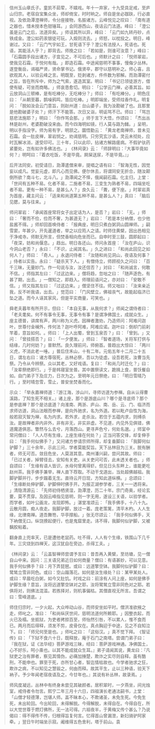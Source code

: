 > 信州玉山章氏子。童凯不茹荤，不嬉戏。年十一弃家，十九受具足戒，至庐山归宗。老宿自宝集众坐，师却倚宝，时时晌之。师自是坐必跏趺，行必直视。及依泐潭澄禅师，令分座接物，名振诸方。云峰悦见之叹曰：​「南有道之器也，惜未授本色钳锤耳。​」会同游西山，夜话云门法道。峰曰：​「澄公虽是云门之后，法道异矣。​」师诘其所以异，峰曰：​「云门如九转丹砂，点铁成金。澄公如药汞银徒可玩，入煅则流去。​」师怒，以枕投之。明日，峰谢过。又曰：​「云门气宇如王，甘死语下乎？澄公有法授人，死语也。死语，其能活人乎？​」即背去。师挽之曰：​「若如是，则谁可汝意？​」峰曰：​「石霜圆手段出诸方，子宜见之，不可后也。​」师默计之曰：​「悦师翠岩，使我见石霜，于悦何有哉。​」即造石霜。中途闻慈明不事事，慢侮少丛林。遂登衡岳，谒福严贤，贤命掌书记。俄贤卒，郡守以慈明补之。师心喜，且欲观其人，以验云峰之言。明既至，贬剥诸方，件件数为邪解。而泐潭密付之旨，皆在所斥中，师为之气索，遂造其室。明曰：​「书记已领徒游方，借使有疑，可坐而商略。​」师哀恳愈切。明曰：​「公学云门禅，必善其旨。如云放洞山三顿棒，是有吃棒分，无吃棒分？​」师曰：​「有吃棒分。​」明色庄曰：​「从朝至暮，鹊噪鸦鸣，皆应吃棒。​」明即端坐，受师炷香作礼。明复问：​「脱如汝会云门意旨，则赵州道：台山婆子，我为汝勘破了也。且那里是他勘破婆子处？​」师汗下不能答。次日又诣，明诟骂不已。师曰：​「骂岂慈悲法施耶？​」明曰：​「你作骂会那。​」师于言下大悟，作颂曰：​「杰出丛林是赵州，老婆勘破没来由。而今四海明如镜，行人莫与路为雠。​」呈明，明以手指没字。师为易有字，明颔之。圜悟勤云：​「黄龙老南禅师，昔未见石霜。会一肚皮禅，翠岩悯之，劝谒慈明。只穷究玄沙语，灵云未彻处，应时瓦解冰消，遂受印可。三十年，只以此印，拈诸方解路瘥病。不假驴驮药紧要处，岂有如许多佛法也。​」​《林间录》云：​「师辞明曰：『大事毕竟如何？』明呵曰：『着衣吃饭，不是毕竟。屙屎送尿，不是毕竟。』」

> 后开法同安。初受请日，泐潭遣僧来审，提唱之语有曰：​「智海无性，因觉妄以成凡。觉妄元虚，即凡心而见佛。便尔休去，将谓同安无折合，随汝颠倒所欲？南斗七，北斗八。​」泐潭闻之不怿，俄闻嗣石霜。化主归，上堂：​「世间有五种不易。化者不易，二施者不易，三变生为熟者不易，四端坐吃者不易。更有一种不易，是甚么人？​」良久云：​「聻，便下座。​」时翠岩真为首座，藏主问云：​「适来和尚道第五种不易，是甚么人？​」真曰：​「脑后见腮，莫与往来。​」

> 师问翠岩：​「承闻首座常将女子出定话为人，是否？​」岩曰：​「无。​」师曰：​「奢而不俭，俭而不奢，为甚道无？​」岩曰：​「若是本分衲僧，也少他盐酱不得。​」师却回首唤侍者：​「报典座，明日只煮白粥洞山圆禅师。​」嗣雪窦，年甚少。开先暹道者，举之以应筠人之请。时师住黄檗，因出邑相见于净戒寺。师默无所言，但焚香相向危坐而已。自申时至三鼓，圆即起曰：​「夜深，妨和尚偃息。​」趋出。明日各还山。师问永首座：​「汝在庐山，识今洞山老否？​」永曰：​「不识，止闻其名。​」久之进曰：​「和尚此回见之如何人？​」师曰：​「奇人。​」永退问侍者：​「汝随和尚见洞山，夜语及何事？​」侍者以实告。永曰：​「疑杀天下人。​」有僧侍立，师顾视久之问曰：​「百千三昧，无量妙门。作一句说与汝，汝还信否？​」对曰：​「和尚诚言，何敢不信。​」师指其左曰：​「过这边来。​」僧将趋，忽咄之曰：​「随声逐色，有甚了期，出去。​」一僧知之，即趋入。师理前语问之，亦对曰：​「安敢不信。​」师又指其左曰：​「过这边来。​」僧坚住不往。师又咄曰：​「汝来亲近我，反不听我语，出去。​」觉范曰：​「门风壁立，佛祖丧气，故能起临济已坠之道。而今人诬其家风，但是平实商量，可笑也。​」

> 舜老夫暮年有所开示，但曰：​「本自无事，从我何求？​」师闻之谓侍者曰：​「老夫耄矣。何不有事令无事，无事令有事？是谓净佛国土，成就众生。​」座主德普，讲席有声，两川称为义虎。因禅者激劝，乃造师问：阿难问迦叶，世尊付金襕外，传何法？迦叶呼阿难，阿难应诺。迦叶曰：倒却门前刹竿着，意旨如何。​。师曰：​「上人出蜀，曾到玉泉否？​」曰：​「曾到。​」又问：​「曾挂搭否？​」曰：​「一夕便发。​」师曰：​「智者道场，关将军打供与结缘，几时何妨？​」普默然。良久理前问，师俯首。普趋出大惊曰：​「两川义虎，不消此老一唾。​」普后住禾山，十有二年。元佑五年十二月二十五日，谓左右曰：诸方尊宿死，丛林必祭，吾以为徒虚。设吾若死，汝曹当先祭。乃令从今辨祭。众以其老，又好戏语。复曰：​「和尚几时迁化？​」曰：​「汝辈祭绝即行。​」于是帏寝室坐普。其中置祭读文，跪揖上食，普饫餐自如。自门弟子下及庄力，日次为之。至明年元日祭绝，曰：​「明日雪晴乃行。​」至时晴忽雪，雪止，普安坐焚香而化。

> 示众：​「举永嘉禅师道：『游江海，涉山川，寻师访道为参禅。自从认得曹溪路，了知生死不相关。』诸上座，那个是游底山川？哪个是寻底师？那个是参底禅？那个是访底道？向淮南、两浙、庐山、南、岳、云、门、临济而求师访道，洞山法眼而参禅，是向外驰求，名为外道。若以毗卢自性为海，般若寂灭智为禅，名为内求。若外求，走杀汝。若住于五蕴内求，则缚杀汝。是故禅者非内非外，非有非无，非实非虚。不见道，内见外见俱错，佛道魔道俱恶。瞥然与么去兮，月落西山。更寻声色兮，何处名邈。​」师室中常问僧曰：​「人人尽有生缘，上座生缘在何处？​」正当问答交锋，却复伸手曰：​「我手何似佛手？​」又问诸方参请宗师所得，却复垂脚曰：​「我脚何似驴脚？​」三十余年，示此三问，学者莫能契旨。天下丛林目为三关。脱有酬者，师无可否。敛目危坐，人莫涯其意。南州潘兴嗣，尝问其故。师曰：​「已过关者，掉臂径去，安知有关吏。从关吏问可否，此未透关者也。​」师自颂曰：​「生缘有语人皆识，水母何曾离得虾。但见日头东畔上，谁能更吃赵州茶。我手佛手兼举，禅人直下荐取。不动干戈道出，当处超佛越祖。我脚驴脚并行，步步蹋着无生。直待云开日现，方知此道纵横。​」总颂曰：​「生缘断处伸驴脚，驴脚伸时佛手开。为报正湖参学者，三关一一透将来。​」清隐清源云：​「先师初侍栖贤湿，泐潭澄，历二十年。宗门奇奥，经论玄要，莫不贯穿。及因云峰指见慈明，则一字无用，遂设三关语，以验学者。而学者，如叶公画龙，龙现即怖。​」湛堂准颂云：​「我手佛手，十八十九。云散月圆，痴人夜走。我脚驴脚，放过一着。庞老策篱，清平木杓。人人生缘，北律南禅。道吾舞笏，华亭撑船。​」张无尽颂云：​「我手何似佛手，天下衲僧无口。纵饶撩起便行，也是鬼窟里走。讳不得，我脚何似驴脚，又被黐胶粘着。

> 翻身直上兜率天，已是遭他老鼠药。吐不得，人人有个生缘，铁围山下几千年。三灾烧到四禅天，这汉犹自在旁边，杀得工夫。​」

> 《林间录》云：​「云盖智禅师尝谓予言曰：昔吾再入黄檗，至坊塘，见一僧自山中来。因问：三关语兄弟近日如何商量？僧曰：有语甚妙，可以见意。我手何似佛手？曰：月下弄琵琶。或曰：远道擎空钵。我脚何似驴脚？曰：鹭鸶立雪非同色。或曰：空山蹋落花。如何是汝生缘处？曰：某甲某处人。或曰：早晨吃白粥，如今又肚饥。时戏之曰：前涂有人问上座，如何是佛手驴脚生缘？意旨，汝将远道擎空钵对之耶，汝将鹭鸶立雪非同色对之耶。若俱将对，则佛法混滥。若拣择对，则机事偏枯。其僧直视无所言。吾谓之曰：雪峰道底。​」

> 师住归宗时，一夕火起，大众哗动山谷，而师安坐如平时。僧洪准欲掖之走，师叱之。准曰：​「和尚纵厌世间，慈明法道何所赖耶。​」因整衣起，而火已及榻。坐抵狱，为吏者拷掠百至，师怡然引咎，不以累人，惟不食而已。两月而后得释，须发不剪，皮骨仅在。真点胸迎于中途，见之不自知泣下。曰：​「师兄何至是也。​」师叱之曰：​「这俗汉。​」真不觉下拜。​《智证传》曰：​「下狱不食六十日，既释放，庵于石门之南塔。尝谓门弟子曰：『我在狱，证《法华经》菩萨游戏三昧，经曰：菩萨游戏神通。净佛国土，心不好乐，呵小乘也。以其不能成就众生耳。』弟子请闻其说，黄龙曰：『凡狱吏之治有罪者，察见其情伪，必痛加捶楚，欺诈之实尽则自释。虽有酷刑，不能申也。罪至于死，亦所甘心者，智迄情枯故也。今学者驰求之狂，欺诈之病，不以知见之慧锻之，何由而释。故其平生，止以三种语，验天下衲子。予少年闻老宿夜语及之，今廿年也。』其说有补丛林，故录焉。​」

> 师风度凝远，丛林中有终身未尝见其破颜者。居积翠时，一夕燕坐，间光烛室，戒侍者令勿言。熙宁二年三月十六日，四祖演长老通法嗣书，上堂：​「山僧才轻德薄，岂堪人师。盖不昧本心，不欺诸圣，未免生死。今免生死，未出轮回。今出轮回，未得解脱。今得解脱，未得自在。今得自在，所以大觉世尊于燃灯佛所，无一法可得。六祖夜半，于黄梅又传个甚么？乃说偈曰：得不得传不传，归根得旨复何言。忆得首山曾漏泄，新妇骑驴阿家牵。​」翌日午时端坐示寂。阇维得五色舍利，塔于前山。袁



